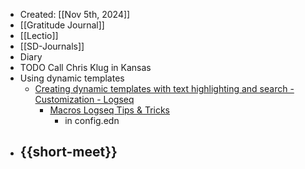 - Created: [[Nov 5th, 2024]]
- [[Gratitude Journal]]
- [[Lectio]]
- [[SD-Journals]]
- Diary
- TODO Call Chris Klug in Kansas
- Using dynamic templates
	- [Creating dynamic templates with text highlighting and search - Customization - Logseq](https://discuss.logseq.com/t/creating-dynamic-templates-with-text-highlighting-and-search/26558)
		- [Macros  Logseq Tips & Tricks](https://unofficial-logseq-docs.gitbook.io/unofficial-logseq-docs/intermediate-to-advance-features/macros)
			- in config.edn
- {{short-meet}}
	-